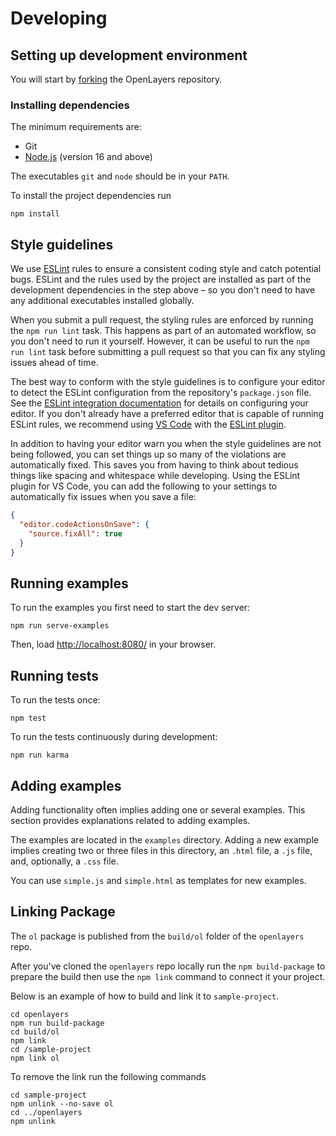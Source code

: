 # Developing

## Setting up development environment

You will start by [forking](https://github.com/openlayers/openlayers/fork) the OpenLayers repository.

### Installing dependencies

The minimum requirements are:

* Git
* [Node.js](https://nodejs.org/) (version 16 and above)

The executables `git` and `node` should be in your `PATH`.

To install the project dependencies run

```shell
npm install
```


## Style guidelines

We use [ESLint](https://eslint.org/) rules to ensure a consistent coding style and catch potential bugs.  ESLint and the rules used by the project are installed as part of the development dependencies in the step above – so you don't need to have any additional executables installed globally.

When you submit a pull request, the styling rules are enforced by running the `npm run lint` task.  This happens as part of an automated workflow, so you don't need to run it yourself.  However, it can be useful to run the `npm run lint` task before submitting a pull request so that you can fix any styling issues ahead of time.

The best way to conform with the style guidelines is to configure your editor to detect the ESLint configuration from the repository's `package.json` file.  See the [ESLint integration documentation](https://eslint.org/docs/latest/use/integrations) for details on configuring your editor.  If you don't already have a preferred editor that is capable of running ESLint rules, we recommend using [VS Code](https://code.visualstudio.com/) with the [ESLint plugin](https://marketplace.visualstudio.com/items?itemName=dbaeumer.vscode-eslint).

In addition to having your editor warn you when the style guidelines are not being followed, you can set things up so many of the violations are automatically fixed.  This saves you from having to think about tedious things like spacing and whitespace while developing.  Using the ESLint plugin for VS Code, you can add the following to your settings to automatically fix issues when you save a file:

```json
{
  "editor.codeActionsOnSave": {
    "source.fixAll": true
  }
}
```


## Running examples

To run the examples you first need to start the dev server:

```shell
npm run serve-examples
```

Then, load <http://localhost:8080/> in your browser.


## Running tests

To run the tests once:

```shell
npm test
```

To run the tests continuously during development:

```shell
npm run karma
```


## Adding examples

Adding functionality often implies adding one or several examples. This
section provides explanations related to adding examples.

The examples are located in the `examples` directory. Adding a new example
implies creating two or three files in this directory, an `.html` file, a `.js`
file, and, optionally, a `.css` file.

You can use `simple.js` and `simple.html` as templates for new examples.


## Linking Package

The `ol` package is published from the `build/ol` folder of the `openlayers` repo.

After you've cloned the `openlayers` repo locally run the `npm build-package` to prepare the build then use the `npm link` command to connect it your project.

Below is an example of how to build and link it to `sample-project`.

```shell
cd openlayers
npm run build-package
cd build/ol
npm link
cd /sample-project
npm link ol
```

To remove the link run the following commands

```shell
cd sample-project
npm unlink --no-save ol
cd ../openlayers
npm unlink
```
